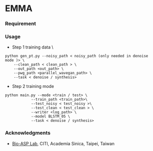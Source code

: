 # EMMA
### Requirement
### Usage

* Step 1 training data \
```
python gen_pt.py --noisy_path < noisy_path (only needed in denoise mode )> \   
    --clean_path < clean_path > \       
    --out_path <out_path> \       
    --pwg_path <parallel_wavegan_path> \       
    --task < denoise / synthesis>
```

* Step 2 training mode
```
python main.py --mode <train / test> \
            --train_path <train_path>\
            --test_noisy < test_noisy >\
            --test_clean < test_clean > \
            --writer <log_path> \
            --model BLSTM_05 \
            --task < denoise / synthesis>
```
### Acknowledgments
* [Bio-ASP Lab](/https://bio-asplab.citi.sinica.edu.tw/), CITI, Academia Sinica, Taipei, Taiwan
